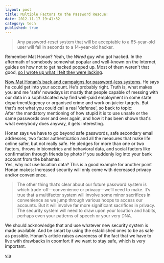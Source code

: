 ```yaml
---
layout: post
title: Multiple Factors to the Password Rescue!
date: 2012-11-17 19:41:32
category: tech
published: true
---
```


>  Any password-reset system that will be acceptable to a 65-year-old user will fall in seconds to a 14-year-old hacker.

Remember Mat Honan? Yeah, the *Wired* guy who got hacked. In the aftermath of somebody somewhat popular and well-known on the Internet, guides on how not to get hacked popped up. Most of them weren't that good, [so I wrote up what I felt they were lacking](http://blog.timmschoof.com/2012/08/27/what-honans-hackers-taught-us/).

[Now Mat Honan's back and campaigns for password-less systems](http://www.wired.com/gadgetlab/2012/11/ff-mat-honan-password-hacker/all/). He says he could get into your account. He's probably right. Truth is, what makes you and me 'safe' nowadays ist mostly that people capable of messing with our data in a sophisticated way find well-paid employment in some state department/agency or organised crime and work on juicier targets. But that's not what you could call a real 'defense', so back to topic:  
After the mandatory mentioning of how stupid it is to use unsafe or the same passwords over and over again, and how it has been shown that's what everybody does anyway, it gets interesting. 

Honan says we have to go beyond safe passwords, safe secondary email addresses, two factor authentication and all the measures that make life online safer, but not really safe. He pledges for more than one or two factors, throws in biometrics and behavioral data, and social factors like confirmation through friends by photo if you suddenly log into your bank account from the bahamas.  
Yes, why not use location data? This is a good example for another point Honan makes: Increased security will only come with decreased privacy and/or convenience. 

> The other thing that’s clear about our future password system is which trade-off—convenience or privacy—we’ll need to make. It’s true that a multifactor system will involve some minor sacrifices in convenience as we jump through various hoops to access our accounts. But it will involve far more significant sacrifices in privacy. The security system will need to draw upon your location and habits, perhaps even your patterns of speech or your very DNA.

We should acknowledge that and use whatever new security system is made available. And be smart by using the established ones to be as safe as possible. Honan's article raises awareness of the fact that we have to live with drawbacks in coomfort if we want to stay safe, which is very important.

[via](http://kottke.org/12/11/your-passwords-can-no-longer-protect-you)